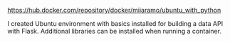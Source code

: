 https://hub.docker.com/repository/docker/miiaramo/ubuntu_with_python

I created Ubuntu environment with basics installed for building a data API with Flask. Additional libraries can be installed when running a container.
